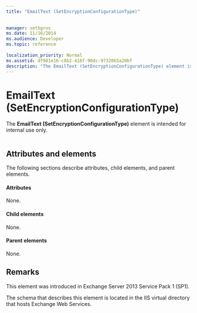 ```yaml
---
title: "EmailText (SetEncryptionConfigurationType)"
 
 
manager: sethgros
ms.date: 11/16/2014
ms.audience: Developer
ms.topic: reference
 
localization_priority: Normal
ms.assetid: df981e16-c8b2-416f-90dc-9732065a20bf
description: "The EmailText (SetEncryptionConfigurationType) element is intended for internal use only."
---
```


# EmailText (SetEncryptionConfigurationType)

The **EmailText (SetEncryptionConfigurationType)** element is intended for internal use only. 
  
```

```

## Attributes and elements

The following sections describe attributes, child elements, and parent elements.
  
#### Attributes

None.
  
#### Child elements

None.
  
#### Parent elements

None.
  
## Remarks

This element was introduced in Exchange Server 2013 Service Pack 1 (SP1).
  
The schema that describes this element is located in the IIS virtual directory that hosts Exchange Web Services.
  

